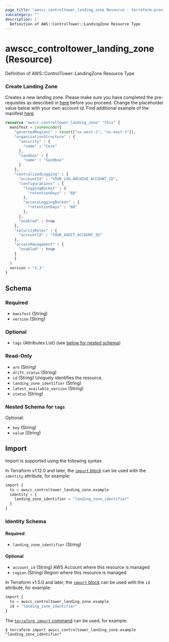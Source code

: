 ```yaml
---
page_title: "awscc_controltower_landing_zone Resource - terraform-provider-awscc"
subcategory: ""
description: |-
  Definition of AWS::ControlTower::LandingZone Resource Type
---
```


# awscc_controltower_landing_zone (Resource)

Definition of AWS::ControlTower::LandingZone Resource Type

### Create Landing Zone
Creates a new landing zone. Please make sure you have completed the pre-requisites as described in [here](https://docs.aws.amazon.com/controltower/latest/userguide/lz-api-prereques.html) before you proceed. Change the placeholder value below with your own account id. Find additional example of the manifest [here](https://docs.aws.amazon.com/controltower/latest/userguide/lz-api-launch.html).

```terraform
resource "awscc_controltower_landing_zone" "this" {
  manifest = jsonencode({
    "governedRegions" : toset(["us-west-2", "us-east-1"]),
    "organizationStructure" : {
      "security" : {
        "name" : "Core"
      },
      "sandbox" : {
        "name" : "Sandbox"
      }
    },
    "centralizedLogging" : {
      "accountId" : "YOUR_LOG_ARCHIVE_ACCOUNT_ID",
      "configurations" : {
        "loggingBucket" : {
          "retentionDays" : "60"
        },
        "accessLoggingBucket" : {
          "retentionDays" : "60"
        },
      },
      "enabled" : true
    },
    "securityRoles" : {
      "accountId" : "YOUR_AUDIT_ACCOUNT_ID"
    },
    "accessManagement" : {
      "enabled" : true
    }
    }
  )
  version = "3.3"
}
```

<!-- schema generated by tfplugindocs -->
## Schema

### Required

- `manifest` (String)
- `version` (String)

### Optional

- `tags` (Attributes List) (see [below for nested schema](#nestedatt--tags))

### Read-Only

- `arn` (String)
- `drift_status` (String)
- `id` (String) Uniquely identifies the resource.
- `landing_zone_identifier` (String)
- `latest_available_version` (String)
- `status` (String)

<a id="nestedatt--tags"></a>
### Nested Schema for `tags`

Optional:

- `key` (String)
- `value` (String)

## Import

Import is supported using the following syntax:

In Terraform v1.12.0 and later, the [`import` block](https://developer.hashicorp.com/terraform/language/import) can be used with the `identity` attribute, for example:

```terraform
import {
  to = awscc_controltower_landing_zone.example
  identity = {
    landing_zone_identifier = "landing_zone_identifier"
  }
}
```

<!-- schema generated by tfplugindocs -->
### Identity Schema

#### Required

- `landing_zone_identifier` (String)

#### Optional

- `account_id` (String) AWS Account where this resource is managed
- `region` (String) Region where this resource is managed

In Terraform v1.5.0 and later, the [`import` block](https://developer.hashicorp.com/terraform/language/import) can be used with the `id` attribute, for example:

```terraform
import {
  to = awscc_controltower_landing_zone.example
  id = "landing_zone_identifier"
}
```

The [`terraform import` command](https://developer.hashicorp.com/terraform/cli/commands/import) can be used, for example:

```shell
$ terraform import awscc_controltower_landing_zone.example "landing_zone_identifier"
```